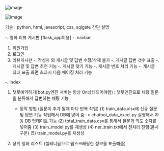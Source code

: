 
![image](https://github.com/leeseulkwak/c402-flask-project/assets/147569427/9ec735e0-c748-4612-b978-0c9fb8ca4da5)

![image](https://github.com/leeseulkwak/c402-flask-project/assets/147569427/cd51d119-505a-488f-a4c1-a9802d020d7b)


기술 : python, html, javascript, css, sqlgate
간단 설명

-. 영화 리뷰 게시판 [flask_app이용]
-. navbar
 1) 회원가입
 2) 로그인
 3) 리뷰게시판
    -. 작성자 외 게시글 및 답변 수정/삭제 불가
    -. 게시글 답변 갯수 표출
    -. 게시글 및 답변 추천 기능
    -. 게시글 찾기 기능
    -. 게시글 번호 처리 기능
    -. 게시글 최대 표출 화면 초과시 다음 페이징 처리 기능

-. index
 1) 챗봇예약하기[bot.py엔진 서버는 항상 On상태되어야함)
    : 챗봇엔진으로 채팅 질문을 분류해서 답변하는 채팅 기능
    * 동작 방법 (질문이 추가 될때 마다 반복 작업)
      (1) train_data.xlsx에 신규 질문 및 답변 기능 작업해서 DB에 넣어 줌
          -> chatbot_data_excel.py 실행해서 자동 DB 업데이트 가능
      (2) total_train_data.csv를 통해서 질문과 의도 숫자를 넣어줌
      (3) train_model.py를 재생성
      (4) ner_train.txt에서 전처리 진행(품사 구분)
      (5) train_model.py를 재생성
      
 2) 상위 영화 리스트 (셀레니움으로 웹스크래핑한 정보를 표출해줌)
